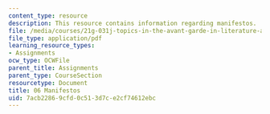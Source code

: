 ```yaml
---
content_type: resource
description: This resource contains information regarding manifestos.
file: /media/courses/21g-031j-topics-in-the-avant-garde-in-literature-and-cinema-spring-2003/7acb22869cfd0c513d7ce2cf74612ebc_MIT21G_031JS03_6manifesto.pdf
file_type: application/pdf
learning_resource_types:
- Assignments
ocw_type: OCWFile
parent_title: Assignments
parent_type: CourseSection
resourcetype: Document
title: 06 Manifestos
uid: 7acb2286-9cfd-0c51-3d7c-e2cf74612ebc
---
```

